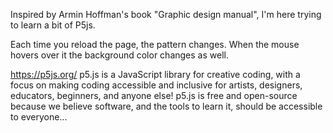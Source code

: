 Inspired by Armin Hoffman's book "Graphic design manual", I'm here trying to learn a bit of P5js.

Each time you reload the page, the pattern changes.
When the mouse hovers over it the background color changes as well. 

https://p5js.org/
p5.js is a JavaScript library for creative coding, with a focus on making coding accessible and inclusive for artists, designers, educators, beginners, and anyone else! p5.js is free and open-source because we believe software, and the tools to learn it, should be accessible to everyone...